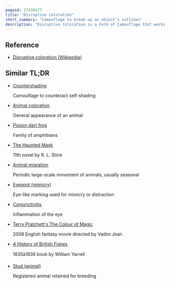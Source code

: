 ```yaml
---
pageid: 37438477
title: "Disruptive coloration"
short_summary: "Camouflage to break up an object's outlines"
description: "Disruptive Coloration is a Form of Camouflage that works by breaking up the Lines of an animal Soldier or military Vehicle with a strongly contrasting Pattern. It is often combined with other Methods of Crypsis including background Colour Matching and Countershading ; special Cases are coincident disruptive Coloration and the disruptive Eye Mask seen in some Fishes, Amphibians, and Reptiles. It appears paradoxical as a Way of not being seen, since Disruption of Outlines Depends on high Contrast, so the Patches of Colour are themselves conspicuous."
---
```


## Reference

- [Disruptive coloration (Wikipedia)](https://en.wikipedia.org/?curid=37438477)

## Similar TL;DR

- [Countershading](/tldr/en/countershading)

  Camouflage to counteract self-shading

- [Animal coloration](/tldr/en/animal-coloration)

  General appearance of an animal

- [Poison dart frog](/tldr/en/poison-dart-frog)

  Family of amphibians

- [The Haunted Mask](/tldr/en/the-haunted-mask)

  11th novel by R. L. Stine

- [Animal migration](/tldr/en/animal-migration)

  Periodic large-scale movement of animals, usually seasonal

- [Eyespot (mimicry)](/tldr/en/eyespot-mimicry)

  Eye-like marking used for mimicry or distraction

- [Conjunctivitis](/tldr/en/conjunctivitis)

  Inflammation of the eye

- [Terry Pratchett's The Colour of Magic](/tldr/en/terry-pratchetts-the-colour-of-magic)

  2008 English fantasy movie directed by Vadim Jean

- [A History of British Fishes](/tldr/en/a-history-of-british-fishes)

  1835â1836 book by William Yarrell

- [Stud (animal)](/tldr/en/stud-animal)

  Registered animal retained for breeding
